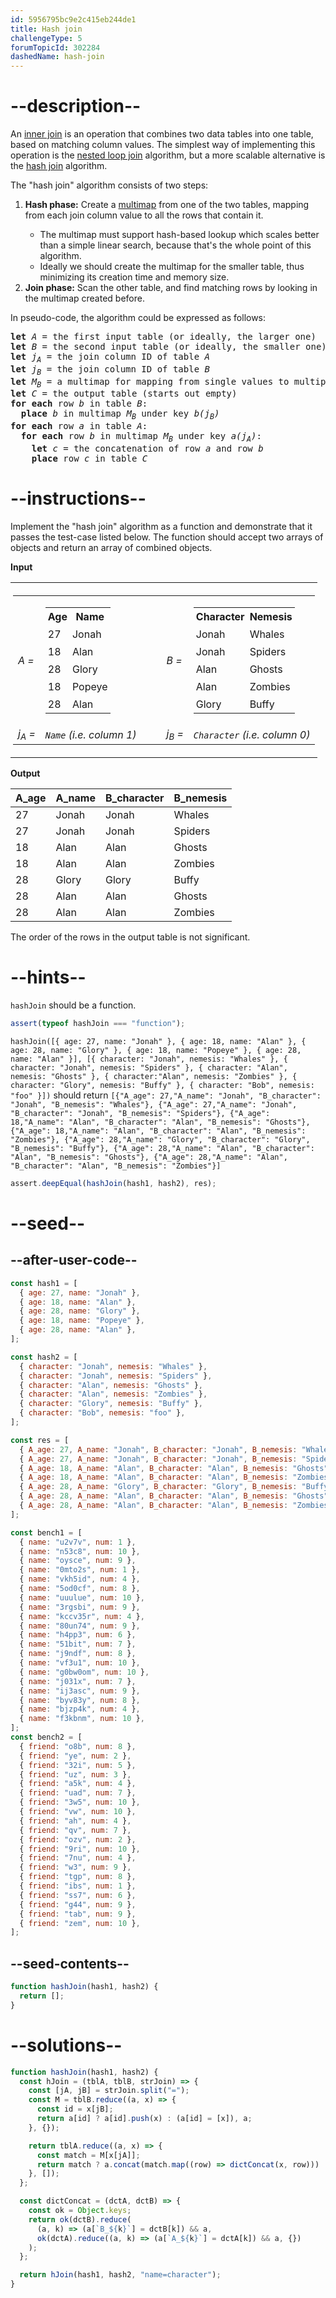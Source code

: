 ```yaml
---
id: 5956795bc9e2c415eb244de1
title: Hash join
challengeType: 5
forumTopicId: 302284
dashedName: hash-join
---
```


# --description--

An [inner join](<https://en.wikipedia.org/wiki/Join_(SQL)#Inner_join> "wp: Join_(SQL)#Inner_join") is an operation that combines two data tables into one table, based on matching column values. The simplest way of implementing this operation is the [nested loop join](<https://en.wikipedia.org/wiki/Nested loop join> "wp: Nested loop join") algorithm, but a more scalable alternative is the [hash join](<https://en.wikipedia.org/wiki/hash join> "wp: hash join") algorithm.

The "hash join" algorithm consists of two steps:

<ol>
  <li><strong>Hash phase:</strong> Create a <a href='https://en.wikipedia.org/wiki/Multimap' title='wp: Multimap' target='_blank'>multimap</a> from one of the two tables, mapping from each join column value to all the rows that contain it.</li>
  <ul>
    <li>The multimap must support hash-based lookup which scales better than a simple linear search, because that's the whole point of this algorithm.</li>
    <li>Ideally we should create the multimap for the smaller table, thus minimizing its creation time and memory size.</li>
  </ul>
  <li><strong>Join phase:</strong> Scan the other table, and find matching rows by looking in the multimap created before.</li>
</ol>

In pseudo-code, the algorithm could be expressed as follows:

<pre><strong>let</strong> <i>A</i> = the first input table (or ideally, the larger one)
<strong>let</strong> <i>B</i> = the second input table (or ideally, the smaller one)
<strong>let</strong> <i>j<sub>A</sub></i> = the join column ID of table <i>A</i>
<strong>let</strong> <i>j<sub>B</sub></i> = the join column ID of table <i>B</i>
<strong>let</strong> <i>M<sub>B</sub></i> = a multimap for mapping from single values to multiple rows of table <i>B</i> (starts out empty)
<strong>let</strong> <i>C</i> = the output table (starts out empty)
<strong>for each</strong> row <i>b</i> in table <i>B</i>:
  <strong>place</strong> <i>b</i> in multimap <i>M<sub>B</sub></i> under key <i>b(j<sub>B</sub>)</i>
<strong>for each</strong> row <i>a</i> in table <i>A</i>:
  <strong>for each</strong> row <i>b</i> in multimap <i>M<sub>B</sub></i> under key <i>a(j<sub>A</sub>)</i>:
    <strong>let</strong> <i>c</i> = the concatenation of row <i>a</i> and row <i>b</i>
    <strong>place</strong> row <i>c</i> in table <i>C</i>
</pre>

# --instructions--

Implement the "hash join" algorithm as a function and demonstrate that it passes the test-case listed below. The function should accept two arrays of objects and return an array of combined objects.

**Input**

<table>
  <tr>
    <td style="padding: 4px; margin: 5px;">
      <table style="border:none; border-collapse:collapse;">
        <tr>
          <td style="border:none"><i>A =</i></td>
          <td style="border:none">
            <table>
              <tr>
                <th style="padding: 4px; margin: 5px;">Age</th>
                <th style="padding: 4px; margin: 5px;">Name</th>
              </tr>
              <tr>
                <td style="padding: 4px; margin: 5px;">27</td>
                <td style="padding: 4px; margin: 5px;">Jonah</td>
              </tr>
              <tr>
                <td style="padding: 4px; margin: 5px;">18</td>
                <td style="padding: 4px; margin: 5px;">Alan</td>
              </tr>
              <tr>
                <td style="padding: 4px; margin: 5px;">28</td>
                <td style="padding: 4px; margin: 5px;">Glory</td>
              </tr>
              <tr>
                <td style="padding: 4px; margin: 5px;">18</td>
                <td style="padding: 4px; margin: 5px;">Popeye</td>
              </tr>
              <tr>
                <td style="padding: 4px; margin: 5px;">28</td>
                <td style="padding: 4px; margin: 5px;">Alan</td>
              </tr>
            </table>
          </td>
          <td style="border:none; padding-left:1.5em;" rowspan="2"></td>
          <td style="border:none"><i>B =</i></td>
          <td style="border:none">
            <table>
              <tr>
                <th style="padding: 4px; margin: 5px;">Character</th>
                <th style="padding: 4px; margin: 5px;">Nemesis</th>
              </tr>
              <tr>
                <td style="padding: 4px; margin: 5px;">Jonah</td>
                <td style="padding: 4px; margin: 5px;">Whales</td>
              </tr>
              <tr>
                <td style="padding: 4px; margin: 5px;">Jonah</td>
                <td style="padding: 4px; margin: 5px;">Spiders</td>
              </tr>
              <tr>
                <td style="padding: 4px; margin: 5px;">Alan</td>
                <td style="padding: 4px; margin: 5px;">Ghosts</td>
              </tr>
              <tr>
                <td style="padding: 4px; margin: 5px;">Alan</td>
                <td style="padding: 4px; margin: 5px;">Zombies</td>
              </tr>
              <tr>
                <td style="padding: 4px; margin: 5px;">Glory</td>
                <td style="padding: 4px; margin: 5px;">Buffy</td>
              </tr>
            </table>
          </td>
        </tr>
        <tr>
          <td style="border:none">
            <i>j<sub>A</sub> =</i>
          </td>
          <td style="border:none">
            <i><code>Name</code> (i.e. column 1)</i>
          </td>
          <td style="border:none">
            <i>j<sub>B</sub> =</i>
          </td>
          <td style="border:none">
            <i><code>Character</code> (i.e. column 0)</i>
          </td>
        </tr>
      </table>
    </td>
  </tr>
</table>

**Output**

| A_age | A_name | B_character | B_nemesis |
| ----- | ------ | ----------- | --------- |
| 27    | Jonah  | Jonah       | Whales    |
| 27    | Jonah  | Jonah       | Spiders   |
| 18    | Alan   | Alan        | Ghosts    |
| 18    | Alan   | Alan        | Zombies   |
| 28    | Glory  | Glory       | Buffy     |
| 28    | Alan   | Alan        | Ghosts    |
| 28    | Alan   | Alan        | Zombies   |

The order of the rows in the output table is not significant.

# --hints--

`hashJoin` should be a function.

```js
assert(typeof hashJoin === "function");
```

`hashJoin([{ age: 27, name: "Jonah" }, { age: 18, name: "Alan" }, { age: 28, name: "Glory" }, { age: 18, name: "Popeye" }, { age: 28, name: "Alan" }], [{ character: "Jonah", nemesis: "Whales" }, { character: "Jonah", nemesis: "Spiders" }, { character: "Alan", nemesis: "Ghosts" }, { character:"Alan", nemesis: "Zombies" }, { character: "Glory", nemesis: "Buffy" }, { character: "Bob", nemesis: "foo" }])` should return `[{"A_age": 27,"A_name": "Jonah", "B_character": "Jonah", "B_nemesis": "Whales"}, {"A_age": 27,"A_name": "Jonah", "B_character": "Jonah", "B_nemesis": "Spiders"}, {"A_age": 18,"A_name": "Alan", "B_character": "Alan", "B_nemesis": "Ghosts"}, {"A_age": 18,"A_name": "Alan", "B_character": "Alan", "B_nemesis": "Zombies"}, {"A_age": 28,"A_name": "Glory", "B_character": "Glory", "B_nemesis": "Buffy"}, {"A_age": 28,"A_name": "Alan", "B_character": "Alan", "B_nemesis": "Ghosts"}, {"A_age": 28,"A_name": "Alan", "B_character": "Alan", "B_nemesis": "Zombies"}]`

```js
assert.deepEqual(hashJoin(hash1, hash2), res);
```

# --seed--

## --after-user-code--

```js
const hash1 = [
  { age: 27, name: "Jonah" },
  { age: 18, name: "Alan" },
  { age: 28, name: "Glory" },
  { age: 18, name: "Popeye" },
  { age: 28, name: "Alan" },
];

const hash2 = [
  { character: "Jonah", nemesis: "Whales" },
  { character: "Jonah", nemesis: "Spiders" },
  { character: "Alan", nemesis: "Ghosts" },
  { character: "Alan", nemesis: "Zombies" },
  { character: "Glory", nemesis: "Buffy" },
  { character: "Bob", nemesis: "foo" },
];

const res = [
  { A_age: 27, A_name: "Jonah", B_character: "Jonah", B_nemesis: "Whales" },
  { A_age: 27, A_name: "Jonah", B_character: "Jonah", B_nemesis: "Spiders" },
  { A_age: 18, A_name: "Alan", B_character: "Alan", B_nemesis: "Ghosts" },
  { A_age: 18, A_name: "Alan", B_character: "Alan", B_nemesis: "Zombies" },
  { A_age: 28, A_name: "Glory", B_character: "Glory", B_nemesis: "Buffy" },
  { A_age: 28, A_name: "Alan", B_character: "Alan", B_nemesis: "Ghosts" },
  { A_age: 28, A_name: "Alan", B_character: "Alan", B_nemesis: "Zombies" },
];

const bench1 = [
  { name: "u2v7v", num: 1 },
  { name: "n53c8", num: 10 },
  { name: "oysce", num: 9 },
  { name: "0mto2s", num: 1 },
  { name: "vkh5id", num: 4 },
  { name: "5od0cf", num: 8 },
  { name: "uuulue", num: 10 },
  { name: "3rgsbi", num: 9 },
  { name: "kccv35r", num: 4 },
  { name: "80un74", num: 9 },
  { name: "h4pp3", num: 6 },
  { name: "51bit", num: 7 },
  { name: "j9ndf", num: 8 },
  { name: "vf3u1", num: 10 },
  { name: "g0bw0om", num: 10 },
  { name: "j031x", num: 7 },
  { name: "ij3asc", num: 9 },
  { name: "byv83y", num: 8 },
  { name: "bjzp4k", num: 4 },
  { name: "f3kbnm", num: 10 },
];
const bench2 = [
  { friend: "o8b", num: 8 },
  { friend: "ye", num: 2 },
  { friend: "32i", num: 5 },
  { friend: "uz", num: 3 },
  { friend: "a5k", num: 4 },
  { friend: "uad", num: 7 },
  { friend: "3w5", num: 10 },
  { friend: "vw", num: 10 },
  { friend: "ah", num: 4 },
  { friend: "qv", num: 7 },
  { friend: "ozv", num: 2 },
  { friend: "9ri", num: 10 },
  { friend: "7nu", num: 4 },
  { friend: "w3", num: 9 },
  { friend: "tgp", num: 8 },
  { friend: "ibs", num: 1 },
  { friend: "ss7", num: 6 },
  { friend: "g44", num: 9 },
  { friend: "tab", num: 9 },
  { friend: "zem", num: 10 },
];
```

## --seed-contents--

```js
function hashJoin(hash1, hash2) {
  return [];
}
```

# --solutions--

```js
function hashJoin(hash1, hash2) {
  const hJoin = (tblA, tblB, strJoin) => {
    const [jA, jB] = strJoin.split("=");
    const M = tblB.reduce((a, x) => {
      const id = x[jB];
      return a[id] ? a[id].push(x) : (a[id] = [x]), a;
    }, {});

    return tblA.reduce((a, x) => {
      const match = M[x[jA]];
      return match ? a.concat(match.map((row) => dictConcat(x, row))) : a;
    }, []);
  };

  const dictConcat = (dctA, dctB) => {
    const ok = Object.keys;
    return ok(dctB).reduce(
      (a, k) => (a[`B_${k}`] = dctB[k]) && a,
      ok(dctA).reduce((a, k) => (a[`A_${k}`] = dctA[k]) && a, {})
    );
  };

  return hJoin(hash1, hash2, "name=character");
}
```
